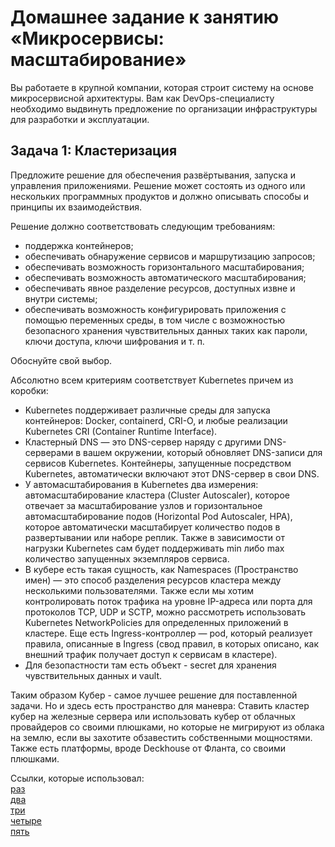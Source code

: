 
# Домашнее задание к занятию «Микросервисы: масштабирование»

Вы работаете в крупной компании, которая строит систему на основе микросервисной архитектуры.
Вам как DevOps-специалисту необходимо выдвинуть предложение по организации инфраструктуры для разработки и эксплуатации.

## Задача 1: Кластеризация

Предложите решение для обеспечения развёртывания, запуска и управления приложениями.
Решение может состоять из одного или нескольких программных продуктов и должно описывать способы и принципы их взаимодействия.

Решение должно соответствовать следующим требованиям:
- поддержка контейнеров;
- обеспечивать обнаружение сервисов и маршрутизацию запросов;
- обеспечивать возможность горизонтального масштабирования;
- обеспечивать возможность автоматического масштабирования;
- обеспечивать явное разделение ресурсов, доступных извне и внутри системы;
- обеспечивать возможность конфигурировать приложения с помощью переменных среды, в том числе с возможностью безопасного хранения чувствительных данных таких как пароли, ключи доступа, ключи шифрования и т. п.

Обоснуйте свой выбор.

Абсолютно всем критериям соответствует Kubernetes причем из коробки:  
- Kubernetes поддерживает различные среды для запуска контейнеров: Docker, containerd, CRI-O, и любые реализации Kubernetes CRI (Container Runtime Interface).  
- Кластерный DNS — это DNS-сервер наряду с другими DNS-серверами в вашем окружении, который обновляет DNS-записи для сервисов Kubernetes. Контейнеры, запущенные посредством Kubernetes, автоматически включают этот DNS-сервер в свои DNS.  
- У автомасштабирования в Kubernetes два измерения: автомасштабирование кластера (Cluster Autoscaler), которое отвечает за масштабирование узлов и горизонтальное автомасштабирование подов (Horizontal Pod Autoscaler, HPA), которое автоматически масштабирует количество подов в развертывании или наборе реплик. Также в зависимости от нагрузки Kubernetes сам будет поддерживать min либо max количество запущенных экземпляров сервиса.  
- В кубере есть такая сущность, как Namespaces (Пространство имен) — это способ разделения ресурсов кластера между несколькими пользователями. Также если мы хотим контролировать поток трафика на уровне IP-адреса или порта для протоколов TCP, UDP и SCTP, можно рассмотреть использовать Kubernetes NetworkPolicies для определенных приложений в кластере. Еще есть Ingress-контроллер — pod, который реализует правила, описанные в Ingress (свод правил, в которых описано, как внешний трафик получает доступ к сервисам в кластере).  
- Для безопастности там есть объект - secret для хранения чувствительных данных и vault.  

Таким образом Кубер - самое лучшее решение для поставленной задачи. Но и здесь есть пространство для маневра: Ставить кластер кубер на железные сервера или использовать кубер от облачных провайдеров со своими плюшками, но которые не мигрируют из облака на землю, если вы захотите обзавестить собственными мощностями. Также есть платформы, вроде  Deckhouse от Фланта, со своими плюшками.


Ссылки, которые использовал:  
[раз](https://kubernetes.io/ru/docs/concepts/overview/components/)  
[два](https://kubernetes.io/ru/docs/concepts/overview/working-with-objects/namespaces/)  
[три](https://kubernetes.io/docs/concepts/services-networking/network-policies/)  
[четыре](https://habr.com/ru/companies/slurm/articles/658123/)  
[пять](https://habr.com/ru/companies/otus/articles/457742/)  
